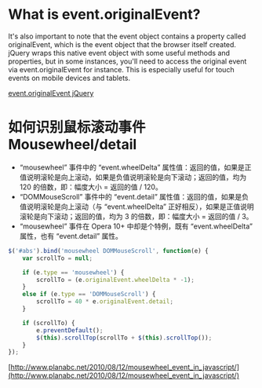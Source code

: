 # What is event.originalEvent?

It's also important to note that the event object contains a property called originalEvent, which is the event object that the browser itself created. jQuery wraps this native event object with some useful methods and properties, but in some instances, you'll need to access the original event via event.originalEvent for instance. This is especially useful for touch events on mobile devices and tablets.

[event.originalEvent jQuery](http://stackoverflow.com/questions/16674963/event-originalevent-jquery)

# 如何识别鼠标滚动事件 Mousewheel/detail
* “mousewheel” 事件中的 “event.wheelDelta” 属性值：返回的值，如果是正值说明滚轮是向上滚动，如果是负值说明滚轮是向下滚动；返回的值，均为 120 的倍数，即：幅度大小 = 返回的值 / 120。
* “DOMMouseScroll” 事件中的 “event.detail” 属性值：返回的值，如果是负值说明滚轮是向上滚动（与 “event.wheelDelta” 正好相反），如果是正值说明滚轮是向下滚动；返回的值，均为 3 的倍数，即：幅度大小 = 返回的值 / 3。
* “mousewheel” 事件在 Opera 10+ 中却是个特例，既有 “event.wheelDelta” 属性，也有 “event.detail” 属性。

```javascript
$('#abs').bind('mousewheel DOMMouseScroll', function(e) {
    var scrollTo = null;

    if (e.type == 'mousewheel') {
        scrollTo = (e.originalEvent.wheelDelta * -1);
    }
    else if (e.type == 'DOMMouseScroll') {
        scrollTo = 40 * e.originalEvent.detail;
    }

    if (scrollTo) {
        e.preventDefault();
        $(this).scrollTop(scrollTo + $(this).scrollTop());
    }
});
```

[http://www.planabc.net/2010/08/12/mousewheel_event_in_javascript/](http://www.planabc.net/2010/08/12/mousewheel_event_in_javascript/)
